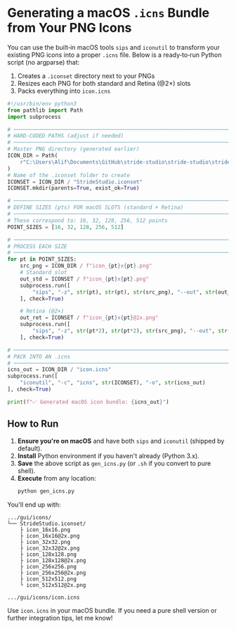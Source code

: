 # Generating a macOS `.icns` Bundle from Your PNG Icons

You can use the built‑in macOS tools `sips` and `iconutil` to transform your existing PNG icons into a proper `.icns` file. Below is a ready‑to‑run Python script (no argparse) that:

1. Creates a `.iconset` directory next to your PNGs
2. Resizes each PNG for both standard and Retina (@2×) slots
3. Packs everything into `icon.icns`

```python
#!/usr/bin/env python3
from pathlib import Path
import subprocess

# ──────────────────────────────────────────────────────────────────────────
# HARD‑CODED PATHS (adjust if needed)
# ──────────────────────────────────────────────────────────────────────────
# Master PNG directory (generated earlier)
ICON_DIR = Path(
    r"C:\Users\Alif\Documents\GitHub\stride-studio\stride-studio\stride_studio\gui\icons"
)
# Name of the .iconset folder to create
ICONSET = ICON_DIR / "StrideStudio.iconset"
ICONSET.mkdir(parents=True, exist_ok=True)

# ──────────────────────────────────────────────────────────────────────────
# DEFINE SIZES (pts) FOR macOS SLOTS (standard + Retina)
# ──────────────────────────────────────────────────────────────────────────
# These correspond to: 16, 32, 128, 256, 512 points
POINT_SIZES = [16, 32, 128, 256, 512]

# ──────────────────────────────────────────────────────────────────────────
# PROCESS EACH SIZE
# ──────────────────────────────────────────────────────────────────────────
for pt in POINT_SIZES:
    src_png = ICON_DIR / f"icon_{pt}x{pt}.png"
    # Standard slot
    out_std = ICONSET / f"icon_{pt}x{pt}.png"
    subprocess.run([
        "sips", "-z", str(pt), str(pt), str(src_png), "--out", str(out_std)
    ], check=True)

    # Retina (@2×)
    out_ret = ICONSET / f"icon_{pt}x{pt}@2x.png"
    subprocess.run([
        "sips", "-z", str(pt*2), str(pt*2), str(src_png), "--out", str(out_ret)
    ], check=True)

# ──────────────────────────────────────────────────────────────────────────
# PACK INTO AN .icns
# ──────────────────────────────────────────────────────────────────────────
icns_out = ICON_DIR / "icon.icns"
subprocess.run([
    "iconutil", "-c", "icns", str(ICONSET), "-o", str(icns_out)
], check=True)

print(f"✅ Generated macOS icon bundle: {icns_out}")
```

## How to Run

1. **Ensure you're on macOS** and have both `sips` and `iconutil` (shipped by default).
2. **Install** Python environment if you haven't already (Python 3.x).
3. **Save** the above script as `gen_icns.py` (or `.sh` if you convert to pure shell).
4. **Execute** from any location:
   ```bash
   python gen_icns.py
   ```

You'll end up with:

```text
.../gui/icons/
└── StrideStudio.iconset/
    ├ icon_16x16.png
    ├ icon_16x16@2x.png
    ├ icon_32x32.png
    ├ icon_32x32@2x.png
    ├ icon_128x128.png
    ├ icon_128x128@2x.png
    ├ icon_256x256.png
    ├ icon_256x256@2x.png
    ├ icon_512x512.png
    └ icon_512x512@2x.png

.../gui/icons/icon.icns
```

Use `icon.icns` in your macOS bundle. If you need a pure shell version or further integration tips, let me know!

